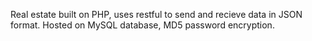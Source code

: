 Real estate built on PHP, uses restful to send and recieve data in JSON format.
Hosted on MySQL database, MD5 password encryption.
